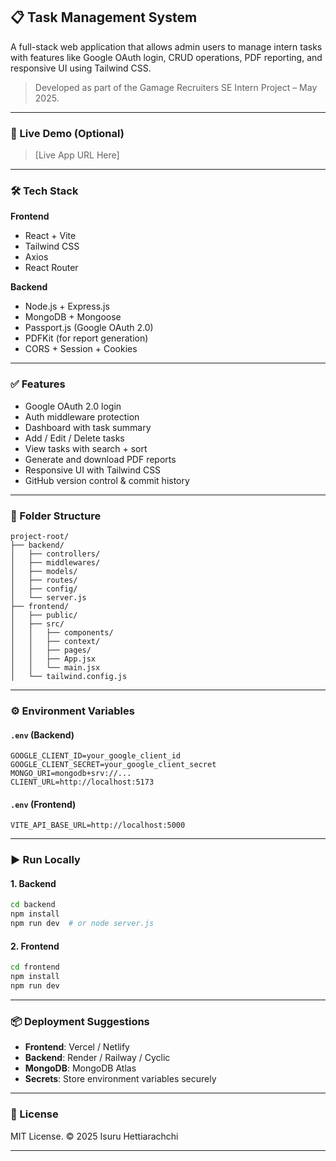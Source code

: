 ## 📋 Task Management System

A full-stack web application that allows admin users to manage intern tasks with features like Google OAuth login, CRUD operations, PDF reporting, and responsive UI using Tailwind CSS.

> Developed as part of the Gamage Recruiters SE Intern Project – May 2025.

---

### 🚀 Live Demo (Optional)

> \[Live App URL Here]

---

### 🛠 Tech Stack

**Frontend**

- React + Vite
- Tailwind CSS
- Axios
- React Router

**Backend**

- Node.js + Express.js
- MongoDB + Mongoose
- Passport.js (Google OAuth 2.0)
- PDFKit (for report generation)
- CORS + Session + Cookies

---

### ✅ Features

- Google OAuth 2.0 login
- Auth middleware protection
- Dashboard with task summary
- Add / Edit / Delete tasks
- View tasks with search + sort
- Generate and download PDF reports
- Responsive UI with Tailwind CSS
- GitHub version control & commit history

---

### 📁 Folder Structure

```
project-root/
├── backend/
│   ├── controllers/
│   ├── middlewares/
│   ├── models/
│   ├── routes/
│   ├── config/
│   └── server.js
├── frontend/
│   ├── public/
│   ├── src/
│   │   ├── components/
│   │   ├── context/
│   │   ├── pages/
│   │   ├── App.jsx
│   │   └── main.jsx
│   └── tailwind.config.js
```

---

### ⚙️ Environment Variables

#### `.env` (Backend)

```
GOOGLE_CLIENT_ID=your_google_client_id
GOOGLE_CLIENT_SECRET=your_google_client_secret
MONGO_URI=mongodb+srv://...
CLIENT_URL=http://localhost:5173
```

#### `.env` (Frontend)

```
VITE_API_BASE_URL=http://localhost:5000
```

---

### ▶️ Run Locally

#### 1. Backend

```bash
cd backend
npm install
npm run dev  # or node server.js
```

#### 2. Frontend

```bash
cd frontend
npm install
npm run dev
```

---

### 📦 Deployment Suggestions

- **Frontend**: Vercel / Netlify
- **Backend**: Render / Railway / Cyclic
- **MongoDB**: MongoDB Atlas
- **Secrets**: Store environment variables securely

---

### 📄 License

MIT License. © 2025 Isuru Hettiarachchi

---
